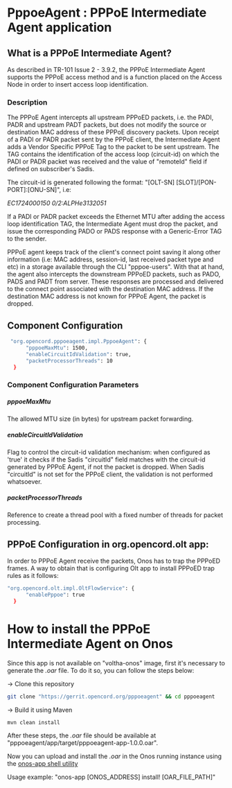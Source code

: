 # PppoeAgent : PPPoE Intermediate Agent application

## What is a PPPoE Intermediate Agent?
As described in TR-101 Issue 2 - 3.9.2, the PPPoE Intermediate Agent supports the PPPoE access method and is a function placed on the Access Node in order to insert access loop identification.

### Description
The PPPoE Agent intercepts all upstream PPPoED packets, i.e. the PADI, PADR and upstream PADT packets, but does not modify the source or destination MAC address of these PPPoE discovery packets.
Upon receipt of a PADI or PADR packet sent by the PPPoE client, the Intermediate Agent adds a Vendor Specific PPPoE Tag to the packet to be sent upstream. The TAG contains the identification of the access loop (circuit-id) on which the PADI or PADR packet was received and the value of "remoteId" field if defined on subscriber's Sadis.

The circuit-id is generated following the format: "[OLT-SN] [SLOT]/[PON-PORT]:[ONU-SN]", i.e: 

*EC1724000150 0/2:ALPHe3132051*

If a PADI or PADR packet exceeds the Ethernet MTU after adding the access loop identification TAG, the Intermediate Agent must drop the packet, and issue the corresponding PADO or PADS response with a Generic-Error TAG to the sender.

PPPoE agent keeps track of the client's connect point saving it along other information (i.e: MAC address, session-id, last received packet type and etc) in a storage available through the CLI "pppoe-users". With that at hand, the agent also intercepts the downstream PPPoED packets, such as PADO, PADS and PADT from server. These responses are processed and delivered to the connect point associated with the destination MAC address. If the destination MAC address is not known for PPPoE Agent, the packet is dropped.

## Component Configuration
```sh
 "org.opencord.pppoeagent.impl.PppoeAgent": {
      "pppoeMaxMtu": 1500,
      "enableCircuitIdValidation": true,
      "packetProcessorThreads": 10
  }
 ```
### Component Configuration Parameters
##### pppoeMaxMtu
The allowed MTU size (in bytes) for upstream packet forwarding. 
##### enableCircuitIdValidation
Flag to control the circuit-id validation mechanism: when configured as 'true' it checks if the Sadis "circuitId" field matches with the circuit-id generated by PPPoE Agent, if not the packet is dropped. 
When Sadis "circuitId" is not set for the PPPoE client, the validation is not performed whatsoever.
##### packetProcessorThreads
Reference to create a thread pool with a fixed number of threads for packet processing.


## PPPoE Configuration in org.opencord.olt app:

In order to PPPoE Agent receive the packets, Onos has to trap the PPPoED frames. A way to obtain that is configuring Olt app to install PPPoED trap rules as it follows:

```sh
"org.opencord.olt.impl.OltFlowService": {
      "enablePppoe": true
  }
```

# How to install the PPPoE Intermediate Agent on Onos
Since this app is not available on "voltha-onos" image, first it's necessary to generate the *.oar* file. To do it so, you can follow the steps below:

-> Clone this repository 
```sh
git clone "https://gerrit.opencord.org/pppoeagent" && cd pppoeagent
```
-> Build it using Maven
```sh
mvn clean install
```
After these steps, the *.oar* file should be available at "pppoeagent/app/target/pppoeagent-app-1.0.0.oar".

Now you can upload and install the *.oar* in the Onos running instance using the [onos-app shell utility](https://gerrit.onosproject.org/plugins/gitiles/onos/+/refs/heads/onos-2.3/tools/package/runtime/bin/onos-app)

Usage example: 
"onos-app [ONOS_ADDRESS] install! [OAR_FILE_PATH]"
